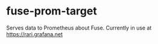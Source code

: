 # fuse-prom-target
Serves data to Prometheus about Fuse. Currently in use at https://rari.grafana.net
